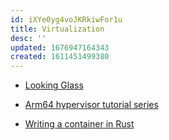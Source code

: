 ```yaml
---
id: iXYe0yg4voJKRkiwFor1u
title: Virtualization
desc: ''
updated: 1676947164343
created: 1611451499380
---
```


- [Looking Glass](https://looking-glass.io/)

- [Arm64 hypervisor tutorial series](https://ashw.io/series/arm64-hypervisor-tutorial)

- [Writing a container in Rust](https://litchipi.github.io/series/container_in_rust)
